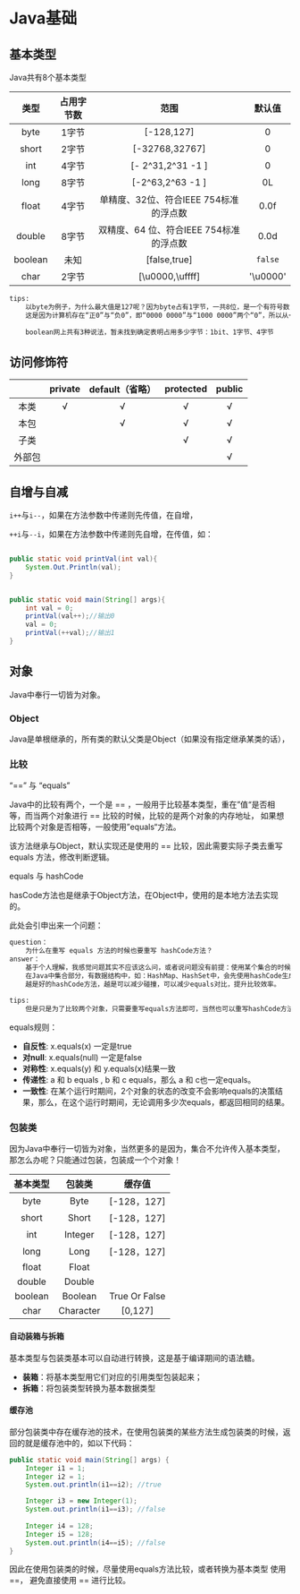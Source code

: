 # Java基础

## 基本类型

Java共有8个基本类型

|  类型   | 占用字节数 |                  范围                   |  默认值  |
| :-----: | :--------: | :-------------------------------------: | :------: |
|  byte   |   1字节    |               [-128,127]                |    0     |
|  short  |   2字节    |             [-32768,32767]              |    0     |
|   int   |   4字节    |            [- 2^31,2^31 -1 ]            |    0     |
|  long   |   8字节    |            [-2^63,2^63 -1 ]             |    0L    |
|  float  |   4字节    | 单精度、32位、符合IEEE 754标准的浮点数  |   0.0f   |
| double  |   8字节    | 双精度、64 位、符合IEEE 754标准的浮点数 |   0.0d   |
| boolean |    未知    |              [false,true]               | `false`  |
|  char   |   2字节    |             [\u0000,\uffff]             | '\u0000' |



```txt
tips:
	以byte为例子，为什么最大值是127呢？因为byte占有1字节，一共8位，是一个有符号数（有符号表示最高位是符号位，0代表是正数，1则代表这个数是负数），因此只有7个bit位去表示一个数值，因此最大值是 0111 1111 = 127 = 2^8 - 1，而最小值是 1111 1111 = -127，但是为什么最大值是128呢？
	这是因为计算机存在“正0”与“负0”，即“0000 0000”与“1000 0000”两个“0”，所以从一开始发明二进制的时候，就把-0规定为-128。
	
	boolean网上共有3种说法，暂未找到确定表明占用多少字节：1bit、1字节、4字节
```



## 访问修饰符

|        | private | default（省略） | protected | public |
| :----: | :-----: | :-------------: | :-------: | :----: |
|  本类  |    √    |        √        |     √     |   √    |
|  本包  |         |        √        |     √     |   √    |
|  子类  |         |                 |     √     |   √    |
| 外部包 |         |                 |           |   √    |

## 自增与自减

`i++`与`i--`，如果在方法参数中传递则先传值，在自增，

`++i`与`--i`，如果在方法参数中传递则先自增，在传值，如：

```java

public static void printVal(int val){
    System.Out.Println(val);
}


public static void main(String[] args){
    int val = 0;
    printVal(val++);//输出0
    val = 0;
    printVal(++val);//输出1
}
```



## 对象

Java中奉行一切皆为对象。

### Object

Java是单根继承的，所有类的默认父类是Object（如果没有指定继承某类的话），

### 比较

“==” 与 “equals”

Java中的比较有两个，一个是 == ，一般用于比较基本类型，重在”值“是否相等，而当两个对象进行 == 比较的时候，比较的是两个对象的内存地址， 如果想比较两个对象是否相等，一般使用”equals“方法。



该方法继承与Object，默认实现还是使用的 == 比较，因此需要实际子类去重写 equals 方法，修改判断逻辑。



equals 与 hashCode

hasCode方法也是继承于Object方法，在Object中，使用的是本地方法去实现的。

此处会引申出来一个问题：

```txt
question：
	为什么在重写 equals 方法的时候也要重写 hashCode方法？
answer：
	基于个人理解，我感觉问题其实不应该这么问，或者说问题没有前提：使用某个集合的时候,为什么在重写 equals 方法的时候也要重写 hashCode方法？
	在Java中集合部分，有数据结构中，如：HashMap、HashSet中，会先使用hashCode生成的数值去快速比较，先比较两者的hash值，如果两者hash值不相同，那么肯定不相同，如果hash值相同，再用equals去比较对象是否相同，这些都是因为在集合中有模板方法，如果没有重写，那么两个对象hashCode与equals都不会相同，集合就无法正常工作。
	越是好的hashCode方法，越是可以减少碰撞，可以减少equals对比，提升比较效率。
	
tips:	
	但是只是为了比较两个对象，只需要重写equals方法即可，当然也可以重写hashCode方法提升效率。。。至于什么时候重写一个，什么时候两个都重写。。。。仁者见仁，智者见智。
```

equals规则：

- **自反性**:  x.equals(x) 一定是true
- **对null**:  x.equals(null) 一定是false
- **对称性**:  x.equals(y)  和 y.equals(x)结果一致
- **传递性**:  a 和 b equals , b 和 c  equals，那么 a 和 c也一定equals。
- **一致性**:  在某个运行时期间，2个对象的状态的改变不会影响equals的决策结果，那么，在这个运行时期间，无论调用多少次equals，都返回相同的结果。



### 包装类

因为Java中奉行一切皆为对象，当然更多的是因为，集合不允许传入基本类型，那怎么办呢？只能通过包装，包装成一个个对象！

| 基本类型 |  包装类   |    缓存值     |
| :------: | :-------: | :-----------: |
|   byte   |   Byte    |  [-128，127]  |
|  short   |   Short   |  [-128，127]  |
|   int    |  Integer  |  [-128，127]  |
|   long   |   Long    |  [-128，127]  |
|  float   |   Float   |               |
|  double  |  Double   |               |
| boolean  |  Boolean  | True Or False |
|   char   | Character |    [0,127]    |

#### 自动装箱与拆箱

基本类型与包装类基本可以自动进行转换，这是基于编译期间的语法糖。

- **装箱**：将基本类型用它们对应的引用类型包装起来；
- **拆箱**：将包装类型转换为基本数据类型

#### 缓存池

部分包装类中存在缓存池的技术，在使用包装类的某些方法生成包装类的时候，返回的就是缓存池中的，如以下代码：

```java
public static void main(String[] args) {
    Integer i1 = 1;
    Integer i2 = 1;
    System.out.println(i1==i2); //true

    Integer i3 = new Integer(1);
    System.out.println(i1==i3); //false
    
    Integer i4 = 128;
    Integer i5 = 128;
    System.out.println(i4==i5); //false
}
```

因此在使用包装类的时候，尽量使用equals方法比较，或者转换为基本类型 使用 ==， 避免直接使用 == 进行比较。





